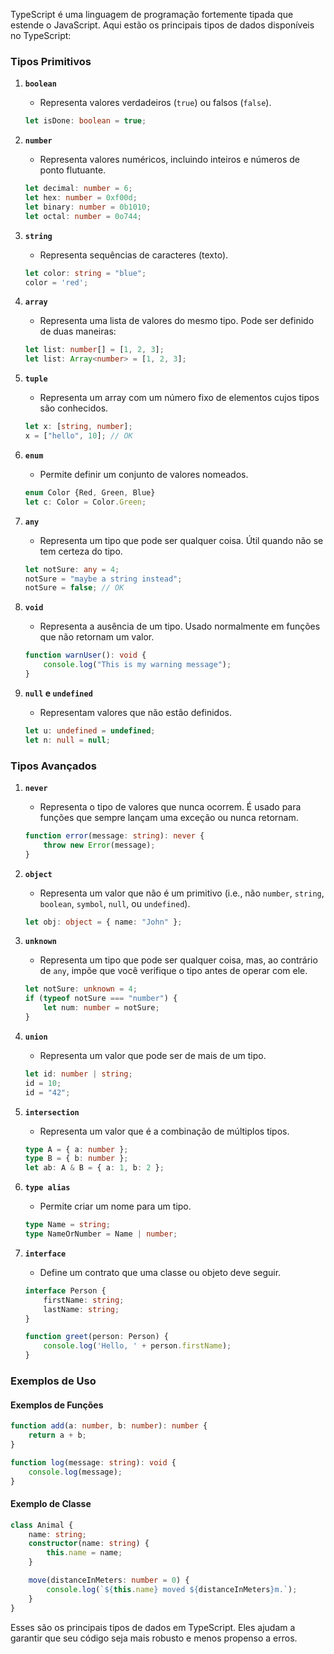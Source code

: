 TypeScript é uma linguagem de programação fortemente tipada que estende o JavaScript. Aqui estão os principais tipos de dados disponíveis no TypeScript:

### Tipos Primitivos

1. **`boolean`**
   - Representa valores verdadeiros (`true`) ou falsos (`false`).
   ```typescript
   let isDone: boolean = true;
   ```

2. **`number`**
   - Representa valores numéricos, incluindo inteiros e números de ponto flutuante.
   ```typescript
   let decimal: number = 6;
   let hex: number = 0xf00d;
   let binary: number = 0b1010;
   let octal: number = 0o744;
   ```

3. **`string`**
   - Representa sequências de caracteres (texto).
   ```typescript
   let color: string = "blue";
   color = 'red';
   ```

4. **`array`**
   - Representa uma lista de valores do mesmo tipo. Pode ser definido de duas maneiras:
   ```typescript
   let list: number[] = [1, 2, 3];
   let list: Array<number> = [1, 2, 3];
   ```

5. **`tuple`**
   - Representa um array com um número fixo de elementos cujos tipos são conhecidos.
   ```typescript
   let x: [string, number];
   x = ["hello", 10]; // OK
   ```

6. **`enum`**
   - Permite definir um conjunto de valores nomeados.
   ```typescript
   enum Color {Red, Green, Blue}
   let c: Color = Color.Green;
   ```

7. **`any`**
   - Representa um tipo que pode ser qualquer coisa. Útil quando não se tem certeza do tipo.
   ```typescript
   let notSure: any = 4;
   notSure = "maybe a string instead";
   notSure = false; // OK
   ```

8. **`void`**
   - Representa a ausência de um tipo. Usado normalmente em funções que não retornam um valor.
   ```typescript
   function warnUser(): void {
       console.log("This is my warning message");
   }
   ```

9. **`null` e `undefined`**
   - Representam valores que não estão definidos.
   ```typescript
   let u: undefined = undefined;
   let n: null = null;
   ```

### Tipos Avançados

1. **`never`**
   - Representa o tipo de valores que nunca ocorrem. É usado para funções que sempre lançam uma exceção ou nunca retornam.
   ```typescript
   function error(message: string): never {
       throw new Error(message);
   }
   ```

2. **`object`**
   - Representa um valor que não é um primitivo (i.e., não `number`, `string`, `boolean`, `symbol`, `null`, ou `undefined`).
   ```typescript
   let obj: object = { name: "John" };
   ```

3. **`unknown`**
   - Representa um tipo que pode ser qualquer coisa, mas, ao contrário de `any`, impõe que você verifique o tipo antes de operar com ele.
   ```typescript
   let notSure: unknown = 4;
   if (typeof notSure === "number") {
       let num: number = notSure;
   }
   ```

4. **`union`**
   - Representa um valor que pode ser de mais de um tipo.
   ```typescript
   let id: number | string;
   id = 10;
   id = "42";
   ```

5. **`intersection`**
   - Representa um valor que é a combinação de múltiplos tipos.
   ```typescript
   type A = { a: number };
   type B = { b: number };
   let ab: A & B = { a: 1, b: 2 };
   ```

6. **`type alias`**
   - Permite criar um nome para um tipo.
   ```typescript
   type Name = string;
   type NameOrNumber = Name | number;
   ```

7. **`interface`**
   - Define um contrato que uma classe ou objeto deve seguir.
   ```typescript
   interface Person {
       firstName: string;
       lastName: string;
   }

   function greet(person: Person) {
       console.log('Hello, ' + person.firstName);
   }
   ```

### Exemplos de Uso

#### Exemplos de Funções
```typescript
function add(a: number, b: number): number {
    return a + b;
}

function log(message: string): void {
    console.log(message);
}
```

#### Exemplo de Classe
```typescript
class Animal {
    name: string;
    constructor(name: string) {
        this.name = name;
    }

    move(distanceInMeters: number = 0) {
        console.log(`${this.name} moved ${distanceInMeters}m.`);
    }
}
```

Esses são os principais tipos de dados em TypeScript. Eles ajudam a garantir que seu código seja mais robusto e menos propenso a erros.
